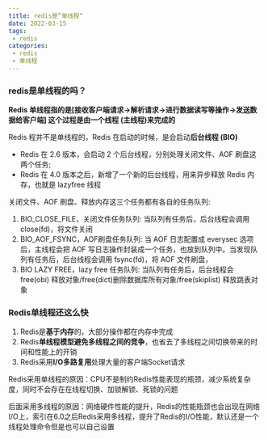 ```yaml
---
title: redis是”单线程“
date: 2022-03-15
tags:
 - redis
categories:
 - redis
 - 单线程
---
```


### redis是单线程的吗？

**Redis 单线程指的是[接收客户端请求→解析请求→进行数据读写等操作→发送数据给客户端] 这个过程是由一个线程 (主线程)来完成的**

Redis 程并不是单线程的，Redis 在启动的时候，是会启动**后台线程 (BIO)** 

- Redis 在 2.6 版本，会启动 2 个后台线程，分别处理关闭文件、AOF 刷盘这两个任务;
- Redis 在 4.0 版本之后，新增了一个新的后台线程，用来异步释放 Redis 内存，也就是 lazyfree 线程

关闭文件、AOF 刷盘、释放内存这三个任务都有各自的任务队列:

1. BIO_CLOSE_FILE，关闭文件任务队列: 当队列有任务后，后台线程会调用 close(fd)，将文件关闭
2. BIO_AOF_FSYNC，AOF刷盘任务队列: 当 AOF 日志配置成 everysec 选项后，主线程会把 AOF 写日志操作封装成一个任务，也放到队列中。当发现队列有任务后，后台线程会调用 fsync(fd)，将 AOF 文件刷盘，
3. BIO LAZY FREE，lazy free 任务队列: 当队列有任务后，后台线程会 free(obi) 释放对象/free(dict)删除数据库所有对象/free(skiplist) 释放跳表对象

### Redis单线程还这么快

1. Redis是**基于内存**的，大部分操作都在内存中完成
2. Redis**单线程模型避免多线程之间的竞争**，也省去了多线程之间切换带来的时间和性能上的开销
3. Redis采用**I/O多路复用**处理大量的客户端Socket请求

Redis采用单线程的原因：CPU不是制约Redis性能表现的瓶颈，减少系统复杂度，同时不会存在在线程切换、加锁解锁、死锁的问题

后面采用多线程的原因：网络硬件性能的提升，Redis的性能瓶颈也会出现在网络I/O上，索引在6.0之后Redis采用多线程，提升了Redis的I/O性能，默认还是一个线程处理命令但是也可以自己设置